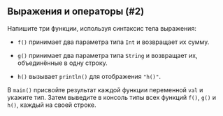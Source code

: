 ## Выражения и операторы (#2)

Напишите три функции, используя синтаксис тела выражения:

- `f()` принимает два параметра типа `Int` и возвращает их сумму.

- `g()` принимает два параметра типа `String` и возвращает их, объединённые в одну строку.

- `h()` вызывает `println()` для отображения `"h()"`.

В `main()` присвойте результат каждой функции переменной `val` и укажите тип. Затем выведите в консоль типы всех функций `f()`, `g()` и `h()`, каждый на своей строке.